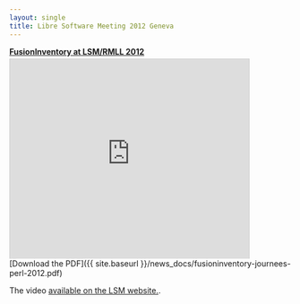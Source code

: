 ```yaml
---
layout: single
title: Libre Software Meeting 2012 Geneva
---
```


<div id="__ss_13627852" style="width: 427px;"><strong style="display: block; margin: 12px 0 4px;"><a title="FusionInventory at LSM/RMLL 2012" href="http://www.slideshare.net/wawa/fusioninventory-at-lsmrmll-2012" target="_blank">FusionInventory at LSM/RMLL 2012</a></strong> <iframe style="border-style: solid; border-color: #cccccc; -moz-border-top-colors: none; -moz-border-right-colors: none; -moz-border-bottom-colors: none; -moz-border-left-colors: none; -moz-border-image: none; border-width: 1px 1px 0px;" src="http://www.slideshare.net/slideshow/embed_code/13627852" frameborder="0" marginwidth="0" marginheight="0" scrolling="no" width="427" height="356"></iframe></div>
[Download the PDF]({{ site.baseurl }}/news_docs/fusioninventory-journees-perl-2012.pdf)

The video [available on the LSM website.](http://video.rmll.info/videos/fusioninventory/).

